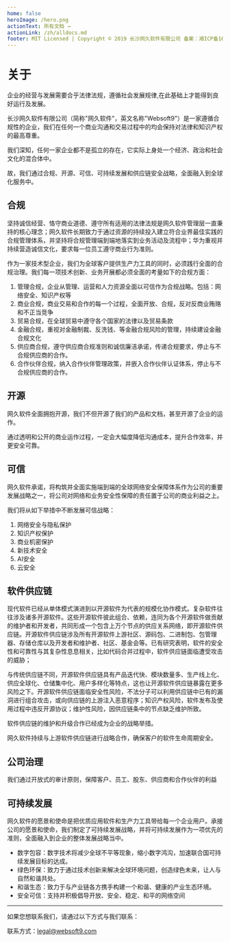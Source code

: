 ```yaml
---
home: false
heroImage: /hero.png
actionText: 所有文档 →
actionLink: /zh/alldocs.md
footer: MIT Licensed | Copyright © 2019 长沙网久软件有限公司 备案：湘ICP备16009117号-1
---
```


# 关于

企业的经营与发展需要合乎法律法规，遵循社会发展规律,在此基础上才能得到良好运行及发展。

长沙网久软件有限公司（简称"网久软件"，英文名称"Websoft9"）是一家遵循合规性的企业，我们在任何一个商业沟通和交易过程中的均会保持对法律和知识产权的最高尊重。 

我们深知，任何一家企业都不是孤立的存在，它实际上身处一个经济、政治和社会文化的混合体中。

故，我们通过合规、开源、可信、可持续发展和供应链安全战略，全面融入到全球化服务中。

## 合规

坚持诚信经营、恪守商业道德、遵守所有适用的法律法规是网久软件管理层一直秉持的核心理念；网久软件长期致力于通过资源的持续投入建立符合业界最佳实践的合规管理体系，并坚持将合规管理端到端地落实到业务活动及流程中；华为重视并持续营造诚信文化，要求每一位员工遵守商业行为准则。

作为一家技术型企业，我们为全球客户提供生产力工具的同时，必须践行全面的合规治理。我们每一项技术创新、业务开展都必须全面的考量如下的合规方面：

1. 管理合规，企业从管理、运营和人力资源全面以可信作为合规战略。包括：网络安全、知识产权等
2. 商业合规，商业交易和合作的每一个过程，全面开放、合规，反对反商业贿赂和不正当竞争
3. 贸易合规，在全球贸易中遵守各个国家的法律以及贸易条款
4. 金融合规，重视对金融制裁、反洗钱、等金融合规风险的管理，持续建设金融合规文化
5. 供应商合规，遵守供应商合规准则和诚信廉洁承诺，传递合规要求，停止与不合规供应商的合作。
6. 合作伙伴合规，纳入合作伙伴管理政策，并嵌入合作伙伴认证体系，停止与不合规供应商的合作。

## 开源

网久软件全面拥抱开源，我们不但开源了我们的产品和文档，甚至开源了企业的运作。  

通过透明和公开的商业运作过程，一定会大幅度降低沟通成本，提升合作效率，并更安全可靠。

## 可信

网久软件承诺，将构筑并全面实施端到端的全球网络安全保障体系作为公司的重要发展战略之一，将公司对网络和业务安全性保障的责任置于公司的商业利益之上。  

我们将从如下举措中不断发展可信战略：  

1. 网络安全与隐私保护
2. 知识产权保护
3. 商业机密保护
4. 新技术安全
5. AI安全
6. 云安全

## 软件供应链

现代软件已经从单体模式演进到以开源软件为代表的规模化协作模式。复杂软件往往涉及诸多开源软件。这些开源软件彼此组合、依赖，连同为各个开源软件做贡献的维护者和开发者，共同形成一个包含上万个节点的供应关系网络，即开源软件供应链。开源软件供应链涉及所有开源软件上游社区、源码包、二进制包、包管理器、存储仓库以及开发者和维护者、社区、基金会等。已有研究表明，软件的安全性和可靠性与其复杂性息息相关，比如代码合并过程中，软件供应链面临遭受攻击的威胁；

与传统供应链不同，开源软件供应链具有产品迭代快、模块数量多、生产线上化、供应全球化、仓储集中化、用户多样化等特点，这也让开源软件供应链暴露在更多风险之下。开源软件供应链面临安全性风险，不法分子可以利用供应链中已有的漏洞进行组合攻击，或向供应链的上游注入恶意程序；知识产权风险，软件发布及使用过程中违反开源协议；维护性风险，因供应链条中的节点缺乏维护所致。

软件供应链的维护和升级合作已经成为企业的战略举措。  

网久软件持续与上游软件供应链进行战略合作，确保客户的软件生命周期安全。  

## 公司治理

我们通过开放式的审计原则，保障客户、员工、股东、供应商和合作伙伴的利益

## 可持续发展

网久软件的愿景和使命是把优质应用软件和生产力工具带给每一个企业用户。承接公司的愿景和使命，我们制定了可持续发展战略，并将可持续发展作为一项优先的准则，全面融入到企业的整体发展战略当中。

* 数字包容：数字技术将减少全球不平等现象，缩小数字鸿沟，加速联合国可持续发展目标的达成。
* 绿色环保：致力于通过技术创新来解决全球环境问题，创造绿色未来，让人与自然和谐共处。
* 和谐生态：致力于与产业链各方携手构建一个和谐、健康的产业生态环境。
* 安全可信：支持并积极倡导开放、安全、稳定、和平的网络空间

---

如果您想联系我们，请通过以下方式与我们联系：

联系方式：legal@websoft9.com

